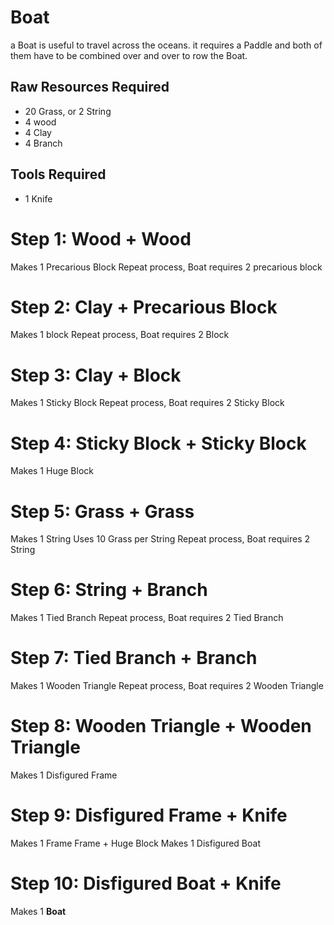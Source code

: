 # Boat

a Boat is useful to travel across the oceans. it requires a Paddle and both of them have to be combined over and over to row the Boat.

## Raw Resources Required
* 20 Grass, or 2 String
* 4 wood
* 4 Clay
* 4 Branch
## Tools Required
* 1 Knife

# Step 1: Wood + Wood
Makes 1 Precarious Block
Repeat process, Boat requires 2 precarious block
# Step 2: Clay + Precarious Block
Makes 1 block
Repeat process, Boat requires 2 Block
# Step 3: Clay + Block
Makes 1 Sticky Block
Repeat process, Boat requires 2 Sticky Block
# Step 4: Sticky Block + Sticky Block
Makes 1 Huge Block
# Step 5: Grass + Grass
Makes 1 String
Uses 10 Grass per String
Repeat process, Boat requires 2 String
# Step 6: String + Branch
Makes 1 Tied Branch
Repeat process, Boat requires 2 Tied Branch
# Step 7: Tied Branch + Branch
Makes 1 Wooden Triangle
Repeat process, Boat requires 2 Wooden Triangle
# Step 8: Wooden Triangle + Wooden Triangle
Makes 1 Disfigured Frame
# Step 9: Disfigured Frame + Knife
Makes 1 Frame
Frame + Huge Block
Makes 1 Disfigured Boat
# Step 10: Disfigured Boat + Knife
Makes 1 **Boat**